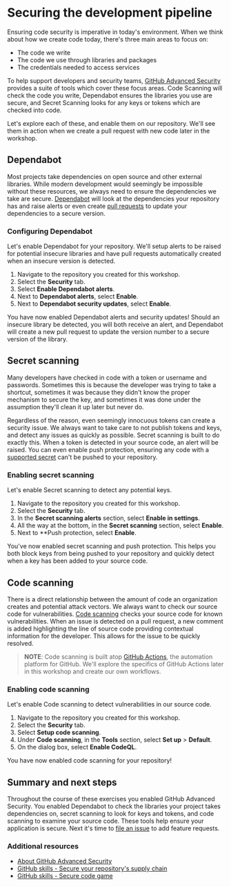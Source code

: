 # Securing the development pipeline

Ensuring code security is imperative in today's environment. When we think about how we create code today, there's three main areas to focus on:

- The code we write
- The code we use through libraries and packages
- The credentials needed to access services

To help support developers and security teams, [GitHub Advanced Security](https://github.com/features/security) provides a suite of tools which cover these focus areas. Code Scanning will check the code you write, Dependabot ensures the libraries you use are secure, and Secret Scanning looks for any keys or tokens which are checked into code.

Let's explore each of these, and enable them on our repository. We'll see them in action when we create a pull request with new code later in the workshop.

## Dependabot

Most projects take dependencies on open source and other external libraries. While modern development would seemingly be impossible without these resources, we always need to ensure the dependencies we take are secure. [Dependabot](https://docs.github.com/en/code-security/getting-started/dependabot-quickstart-guide) will look at the dependencies your repository has and raise alerts or even create [pull requests](https://docs.github.com/en/pull-requests/collaborating-with-pull-requests/proposing-changes-to-your-work-with-pull-requests/about-pull-requests) to update your dependencies to a secure version.

### Configuring Dependabot

Let's enable Dependabot for your repository. We'll setup alerts to be raised for potential insecure libraries and have pull requests automatically created when an insecure version is detected.

1. Navigate to the repository you created for this workshop.
2. Select the **Security** tab.
3. Select **Enable Dependabot alerts**.
4. Next to **Dependabot alerts**, select **Enable**.
5. Next to **Dependabot security updates**, select **Enable**.

You have now enabled Dependabot alerts and security updates! Should an insecure library be detected, you will both receive an alert, and Dependabot will create a new pull request to update the version number to a secure version of the library.

## Secret scanning

Many developers have checked in code with a token or username and passwords. Sometimes this is because the developer was trying to take a shortcut, sometimes it was because they didn't know the proper mechanism to secure the key, and sometimes it was done under the assumption they'll clean it up later but never do.

Regardless of the reason, even seemingly innocuous tokens can create a security issue. We always want to take care to not publish tokens and keys, and detect any issues as quickly as possible. Secret scanning is built to do exactly this. When a token is detected in your source code, an alert will be raised. You can even enable push protection, ensuring any code with a [supported secret](https://docs.github.com/en/code-security/secret-scanning/secret-scanning-patterns#supported-secrets) can't be pushed to your repository.

### Enabling secret scanning

Let's enable Secret scanning to detect any potential keys.

1. Navigate to the repository you created for this workshop.
2. Select the **Security** tab.
3. In the **Secret scanning alerts** section, select **Enable in settings**.
4. All the way at the bottom, in the **Secret scanning** section, select **Enable**.
5. Next to **Push protection, select **Enable**.

You've now enabled secret scanning and push protection. This helps you both block keys from being pushed to your repository and quickly detect when a key has been added to your source code.

## Code scanning

There is a direct relationship between the amount of code an organization creates and potential attack vectors. We always want to check our source code for vulnerabilities. [Code scanning](https://docs.github.com/en/code-security/code-scanning/automatically-scanning-your-code-for-vulnerabilities-and-errors/about-code-scanning) checks your source code for known vulnerabilities. When an issue is detected on a pull request, a new comment is added highlighting the line of source code providing contextual information for the developer. This allows for the issue to be quickly resolved.

> **NOTE**: Code scanning is built atop [GitHub Actions](https://github.com/features/actions), the automation platform for GitHub. We'll explore the specifics of GitHub Actions later in this workshop and create our own workflows.

### Enabling code scanning

Let's enable Code scanning to detect vulnerabilities in our source code.

1. Navigate to the repository you created for this workshop.
2. Select the **Security** tab.
3. Select **Setup code scanning**.
4. Under **Code scanning**, in the **Tools** section, select **Set up** > **Default**.
5. On the dialog box, select **Enable CodeQL**.

You have now enabled code scanning for your repository!

## Summary and next steps

Throughout the course of these exercises you enabled GitHub Advanced Security. You enabled Dependabot to check the libraries your project takes dependencies on, secret scanning to look for keys and tokens, and code scanning to examine your source code. These tools help ensure your application is secure. Next it's time to [file an issue](2-issues.md) to add feature requests.

### Additional resources

- [About GitHub Advanced Security](https://docs.github.com/en/get-started/learning-about-github/about-github-advanced-security)
- [GitHub skills - Secure your repository's supply chain](https://github.com/skills/secure-repository-supply-chain)
- [GitHub skills - Secure code game](https://github.com/skills/secure-code-game)
